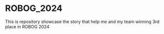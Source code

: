 # ROBOG_2024
This is repository showcase the story that help me and my team winning 3rd place in ROBOG 2024
